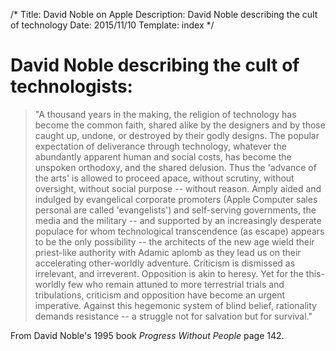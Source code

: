 /*
Title: David Noble on Apple
Description: David Noble describing the cult of technology
Date: 2015/11/10
Template: index
*/

# David Noble describing the cult of technologists:

> "A thousand years in the making, the religion of technology has become 
the common faith, shared alike by the designers and by those caught up, 
undone, or destroyed by their godly designs. The popular expectation of 
deliverance through technology, whatever the abundantly apparent human 
and social costs, has become the unspoken orthodoxy, and the shared 
delusion. Thus the 'advance of the arts' is allowed to proceed apace, 
without scrutiny, without oversight, without social purpose -- without 
reason. Amply aided and indulged by evangelical corporate promoters 
(Apple Computer sales personal are called 'evangelists') and self-serving 
governments, the media and the military -- and supported by an 
increasingly desperate populace for whom technological transcendence (as 
escape) appears to be the only possibility -- the architects of the new 
age wield their priest-like authority with Adamic aplomb as they lead us 
on their accelerating other-worldly adventure. Criticism is dismissed as 
irrelevant, and irreverent. Opposition is akin to heresy. Yet for the 
this-worldly few who remain attuned to more terrestrial trials and 
tribulations, criticism and opposition have become an urgent imperative. 
Against this hegemonic system of blind belief, rationality demands 
resistance -- a struggle not for salvation but for survival."

From David Noble's 1995 book *Progress Without People* page 142.
